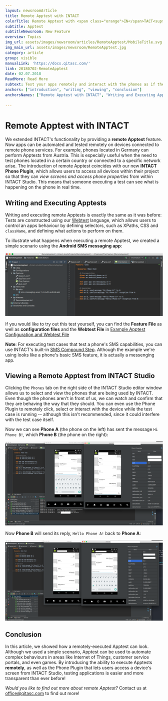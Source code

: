 ```yaml
---
layout: newsroomArticle
title: Remote Apptest with INTACT
colorTitle: Remote Apptest with <span class="orange">IN</span>TACT<sup>®</sup>
subtitle: Apptest
subtitleNewsroom: New Feature
overview: Topics
img_url: assets/images/newsroom/articles/RemoteApptest/MobileTitle.svg
img_main_url: assets/images/newsroom/RemoteApptest.jpg
category: article
group: visible
manualLink: 'https://docs.qitasc.com/'
link: 20180702-RemoteApptest
date: 02.07.2018
ReadMore: Read More
subtext: Test your apps remotely and interact with the phones as if they're right in front of you! See what we've changed about Apptest and how simple it is to run test cases from anywhere in the world.
anchors: ["introduction", "writing", "viewing", "conclusion"]
anchorsNames: ["Remote Apptest with INTACT", "Writing and Executing Apptests", "Viewing a Remote Apptest", "Conclusion"]

---
```

# Remote Apptest with INTACT <a name="introduction"></a>


We extended INTACT's functionality by providing a **remote Apptest** feature. Now apps can be automated and tested remotely on devices connected to remote phone services. For example, phones located in Germany can perform Apptests from Austria. This is especially useful when the need to test phones located in a certain country or connected to a specific network arise. The introduction of remote Apptest coincides with our new **INTACT Phone Plugin**, which allows users to access all devices within their project so that they can *view screens and access phone properties* from within INTACT Studio. This means that someone executing a test can see what is happening on the phone in real time.

## Writing and Executing Apptests <a name="writing"></a>
Writing and executing remote Apptests is exactly the same as it was before: Tests are constructed using our [Webtest](https://docs.qitasc.com/intactsteps/webtestintro/) language, which allows users to control an apps behaviour by defining selectors, such as XPaths, CSS and `className`, and defining what actions to perform on them.

To illustrate what happens when executing a remote Apptest, we created a simple scenario using the **Android SMS messaging app**:

![alt text](../../assets/images/newsroom/FeatureFile.png)

If you would like to try out this test yourself, you can find the **Feature File** as well as **configuration files** and the **Webtest File** in [Example Apptest Configuration and Webtest File](http://www.qitasc.com/articles/WebtestFile.html)

**Note**: For executing test cases that test a phone's SMS capabilities, you can use INTACT's built-in [SMS Compound Step](https://docs.qitasc.com/intactsteps/smsintro/). Although the example we're using looks like a phone's basic SMS feature, it is actually a messenging app.

## Viewing a Remote Apptest from INTACT Studio <a name="viewing"></a>

Clicking the `Phones` tab on the right side of the INTACT Studio editor window allows us to select and view the phones that are being used by INTACT. Even though the phones aren't in front of us, we can watch and confirm that they are behaving the way that they should. You can even use the Phone Plugin to remotely click, select or interact with the device while the test case is running -- although this isn't recommended, since it could interfere with the test case itself.

Now we can see **Phone A** (the phone on the left) has sent the message `Hi Phone B!`, which **Phone B** (the phone on the right):

![alt text](../../assets/images/newsroom/ApptestAToB.png)

Now **Phone B** will send its reply, `Hello Phone A!` back to **Phone A**:

![alt text](../../assets/images/newsroom/ApptestBToA.png)

## Conclusion <a name="conclusion"></a>
In this article, we showed how a remotely-executed Apptest can look. Although we used a simple scenario, Apptest can be used to automate complex behaviours in areas like Internet of Things, customer service portals, and even games. By introducing the ability to execute Apptests **remotely**, as well as the Phone Plugin that lets users access a device's screen from INTACT Studio, testing applications is easier and more transparent than ever before!

*Would you like to find out more about remote Apptest?* Contact us at office@qitasc.com to find out more!
